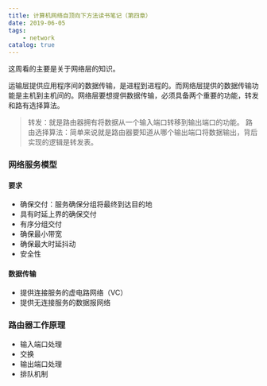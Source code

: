 ```yaml
---
title: 计算机网络自顶向下方法读书笔记（第四章）
date: 2019-06-05
tags: 
    - network
catalog: true
---
```


这周看的主要是关于网络层的知识。

运输层提供应用程序间的数据传输，是进程到进程的。而网络层提供的数据传输功能是主机到主机间的。网络层要想提供数据传输，必须具备两个重要的功能，转发和路有选择算法。

> 转发：就是路由器拥有将数据从一个输入端口转移到输出端口的功能。
> 路由选择算法：简单来说就是路由器要知道从哪个输出端口将数据输出，背后实现的逻辑是转发表。

### 网络服务模型

#### 要求

+ 确保交付：服务确保分组将最终到达目的地
+ 具有时延上界的确保交付
+ 有序分组交付
+ 确保最小带宽
+ 确保最大时延抖动
+ 安全性

#### 数据传输

+ 提供连接服务的虚电路网络（VC）
+ 提供无连接服务的数据报网络

### 路由器工作原理

+ 输入端口处理
+ 交换
+ 输出端口处理
+ 排队机制
